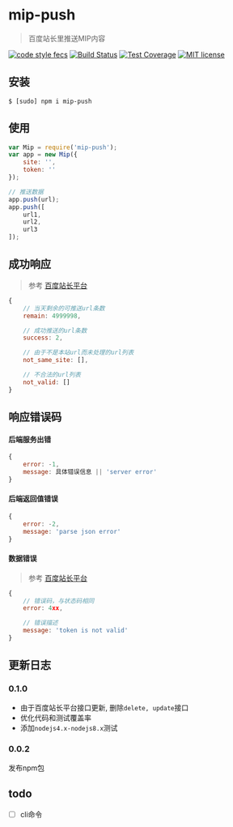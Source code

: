 # mip-push

> 百度站长里推送MIP内容

[![code style fecs](https://img.shields.io/badge/code%20style-fecs-brightgreen.svg)](https://github.com/ecomfe/fecs)
[![Build Status](https://travis-ci.org/xuexb/mip-push.svg?branch=master)](https://travis-ci.org/xuexb/mip-push)
[![Test Coverage](https://img.shields.io/coveralls/xuexb/mip-push/master.svg)](https://coveralls.io/r/xuexb/mip-push)
[![MIT license](https://img.shields.io/github/license/xuexb/mip-push.svg)](https://github.com/xuexb/mip-push)

## 安装

```shell
$ [sudo] npm i mip-push
```

## 使用

```js
var Mip = require('mip-push');
var app = new Mip({
    site: '',
    token: ''
});

// 推送数据
app.push(url);
app.push([
    url1,
    url2,
    url3
]);
```

## 成功响应

> 参考 [百度站长平台](http://zhanzhang.baidu.com/mip/index)

```js
{
    // 当天剩余的可推送url条数
    remain: 4999998,

    // 成功推送的url条数
    success: 2,

    // 由于不是本站url而未处理的url列表
    not_same_site: [],

    // 不合法的url列表
    not_valid: []
}
```

## 响应错误码

#### 后端服务出错

```js
{
    error: -1,
    message: 具体错误信息 || 'server error'
}
```

#### 后端返回值错误

```js
{
    error: -2,
    message: 'parse json error'
}
```

#### 数据错误

> 参考 [百度站长平台](http://zhanzhang.baidu.com/mip/index)

```js
{
    // 错误码，与状态码相同
    error: 4xx,

    // 错误描述
    message: 'token is not valid'
}
```

## 更新日志

### 0.1.0

- 由于百度站长平台接口更新, 删除`delete, update`接口
- 优化代码和测试覆盖率
- 添加`nodejs4.x-nodejs8.x`测试

### 0.0.2

发布npm包

## todo

- [ ] cli命令